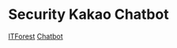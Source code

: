 # Security Kakao Chatbot

[ITForest](http://www.itforest.net/)
[Chatbot](https://pf.kakao.com/_xfXbxeK)
